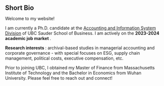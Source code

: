 
<h2 id="bio" style="margin: 2px 0px 0px;">  
<br> Short Bio   </h2>

Welcome to my website! 

I am currently a Ph.D. candidate at the <a href="https://www.sauder.ubc.ca/thought-leadership/divisions/accounting-information-systems">Accounting and Information System Division</a> of UBC Sauder School of Business. I am actively on the <strong >2023-2024 academic job market </strong>.  
 
<strong>Research interests </strong>: archival-based studies in managerial accounting and corporate governance - with special focuses on ESG, supply chain management, political costs, executive compensation, etc. 

Prior to joining UBC, I obtained my Master of Finance from Massachusetts Institute of Technology and the Bachelor in Economics from Wuhan University. Please feel free to reach out and connect!
